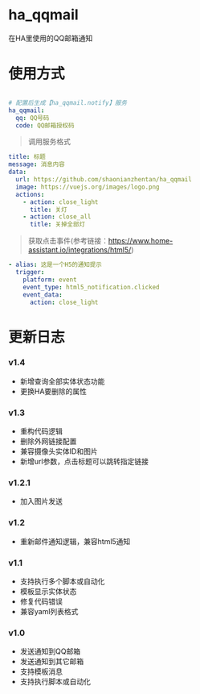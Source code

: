 # ha_qqmail
在HA里使用的QQ邮箱通知

# 使用方式

```yaml

# 配置后生成【ha_qqmail.notify】服务
ha_qqmail:
  qq: QQ号码
  code: QQ邮箱授权码

```

> 调用服务格式
```yaml
title: 标题
message: 消息内容
data:
  url: https://github.com/shaonianzhentan/ha_qqmail
  image: https://vuejs.org/images/logo.png
  actions:
    - action: close_light
      title: 关灯
    - action: close_all
      title: 关掉全部灯
```

> 获取点击事件(参考链接：https://www.home-assistant.io/integrations/html5/)
```yaml
- alias: 这是一个H5的通知提示
  trigger:
    platform: event
    event_type: html5_notification.clicked
    event_data:
      action: close_light
```

# 更新日志

### v1.4
- 新增查询全部实体状态功能
- 更换HA要删除的属性

### v1.3
- 重构代码逻辑
- 删除外网链接配置
- 兼容摄像头实体ID和图片
- 新增url参数，点击标题可以跳转指定链接

### v1.2.1
- 加入图片发送

### v1.2
- 重新邮件通知逻辑，兼容html5通知

### v1.1
- 支持执行多个脚本或自动化
- 模板显示实体状态
- 修复代码错误
- 兼容yaml列表格式

### v1.0
- 发送通知到QQ邮箱
- 发送通知到其它邮箱
- 支持模板消息
- 支持执行脚本或自动化
